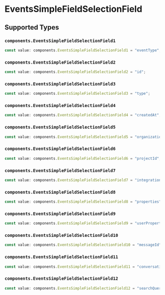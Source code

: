 # EventsSimpleFieldSelectionField


## Supported Types

### `components.EventsSimpleFieldSelectionField1`

```typescript
const value: components.EventsSimpleFieldSelectionField1 = "eventType";
```

### `components.EventsSimpleFieldSelectionField2`

```typescript
const value: components.EventsSimpleFieldSelectionField2 = "id";
```

### `components.EventsSimpleFieldSelectionField3`

```typescript
const value: components.EventsSimpleFieldSelectionField3 = "type";
```

### `components.EventsSimpleFieldSelectionField4`

```typescript
const value: components.EventsSimpleFieldSelectionField4 = "createdAt";
```

### `components.EventsSimpleFieldSelectionField5`

```typescript
const value: components.EventsSimpleFieldSelectionField5 = "organizationId";
```

### `components.EventsSimpleFieldSelectionField6`

```typescript
const value: components.EventsSimpleFieldSelectionField6 = "projectId";
```

### `components.EventsSimpleFieldSelectionField7`

```typescript
const value: components.EventsSimpleFieldSelectionField7 = "integrationId";
```

### `components.EventsSimpleFieldSelectionField8`

```typescript
const value: components.EventsSimpleFieldSelectionField8 = "properties";
```

### `components.EventsSimpleFieldSelectionField9`

```typescript
const value: components.EventsSimpleFieldSelectionField9 = "userProperties";
```

### `components.EventsSimpleFieldSelectionField10`

```typescript
const value: components.EventsSimpleFieldSelectionField10 = "messageId";
```

### `components.EventsSimpleFieldSelectionField11`

```typescript
const value: components.EventsSimpleFieldSelectionField11 = "conversationId";
```

### `components.EventsSimpleFieldSelectionField12`

```typescript
const value: components.EventsSimpleFieldSelectionField12 = "searchQuery";
```

